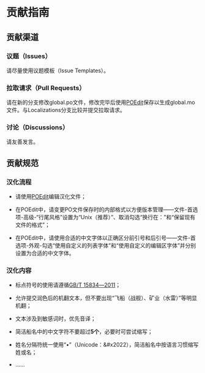 # 贡献指南

## 贡献渠道

### 议题（Issues）

请尽量使用议题模板（Issue Templates）。

### 拉取请求（Pull Requests）

请在新的分支修改global.po文件，修改完毕后使用[POEdit](https://poedit.net/)保存以生成global.mo文件。与Localizations分支比较并提交拉取请求。

### 讨论（Discussions）

请友善发言。

## 贡献规范

### 汉化流程

- 请使用[POEdit](https://poedit.net/)编辑汉化文件；

- 在POEdit中，请变更PO文件保存时的内部格式以方便版本管理——文件-首选项-高级-“行尾风格”设置为“Unix（推荐）”、取消勾选“换行在：”和“保留现有文件的格式”；

- 在POEdit中，请使用合适的中文字体以正确区分前引号和后引号——文件-首选项-外观-勾选“使用自定义的列表字体”和“使用自定义的编辑区字体”并分别设置为合适的中文字体。

### 汉化内容

- 标点符号的使用请遵循[GB/T 15834―2011](https://people.ubuntu.com/~happyaron/l10n/GB(T)15834-2011.html)；

- 允许提交润色后的机翻文本，但不要出现“飞船（战舰）、矿业（水雷）”等明显机翻；

- 文本涉及到敏感词时，优先音译；

- 简洁船名中的中文字符不要超过**5个**，必要时可尝试缩写；

- 姓名分隔符统一使用“•”（Unicode：&#x2022），简洁船名中按语言习惯缩写姓或名；

- ……
